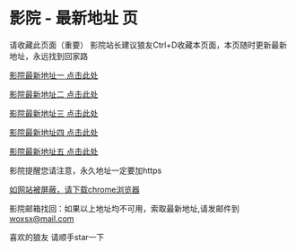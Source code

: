 # 影院 - 最新地址 页

请收藏此页面（重要）
影院站长建议狼友Ctrl+D收藏本页面，本页随时更新最新地址，永远找到回家路

[影院最新地址一 点击此处](https://5tj48fp.com/) 

[影院最新地址二 点击此处](https://5tj24is.com/) 

[影院最新地址三 点击此处](https://5tj48zy.com/) 

[影院最新地址四 点击此处](https://5tj36xa.com/) 

[影院最新地址五 点击此处](https://5tj18be.com/) 

影院提醒您请注意，永久地址一定要加https

[如网站被屏蔽，请下载chrome浏览器](https://8xe23.com/chrome_93.0.4577.82.apk) 

影院邮箱找回：如果以上地址均不可用，索取最新地址,请发邮件到 woxsx@mail.com

喜欢的狼友 请顺手star一下
